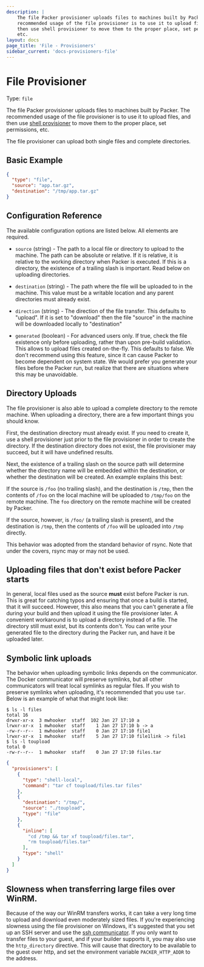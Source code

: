 ```yaml
---
description: |
    The file Packer provisioner uploads files to machines built by Packer. The
    recommended usage of the file provisioner is to use it to upload files, and
    then use shell provisioner to move them to the proper place, set permissions,
    etc.
layout: docs
page_title: 'File - Provisioners'
sidebar_current: 'docs-provisioners-file'
---
```


# File Provisioner

Type: `file`

The file Packer provisioner uploads files to machines built by Packer. The
recommended usage of the file provisioner is to use it to upload files, and then
use [shell provisioner](/docs/provisioners/shell.html) to move them to the
proper place, set permissions, etc.

The file provisioner can upload both single files and complete directories.

## Basic Example

``` json
{
  "type": "file",
  "source": "app.tar.gz",
  "destination": "/tmp/app.tar.gz"
}
```

## Configuration Reference

The available configuration options are listed below. All elements are required.

-   `source` (string) - The path to a local file or directory to upload to
    the machine. The path can be absolute or relative. If it is relative, it is
    relative to the working directory when Packer is executed. If this is a
    directory, the existence of a trailing slash is important. Read below on
    uploading directories.

-   `destination` (string) - The path where the file will be uploaded to in
    the machine. This value must be a writable location and any parent
    directories must already exist.

-   `direction` (string) - The direction of the file transfer. This defaults to
    "upload". If it is set to "download" then the file "source" in the machine
    will be downloaded locally to "destination"

-   `generated` (boolean) - For advanced users only. If true, check the file
    existence only before uploading, rather than upon pre-build validation.
    This allows to upload files created on-the-fly. This defaults to false. We
    don't recommend using this feature, since it can cause Packer to become
    dependent on system state. We would prefer you generate your files before
    the Packer run, but realize that there are situations where this may be
    unavoidable.

## Directory Uploads

The file provisioner is also able to upload a complete directory to the remote
machine. When uploading a directory, there are a few important things you should
know.

First, the destination directory must already exist. If you need to create it,
use a shell provisioner just prior to the file provisioner in order to create
the directory. If the destination directory does not exist, the file
provisioner may succeed, but it will have undefined results.

Next, the existence of a trailing slash on the source path will determine
whether the directory name will be embedded within the destination, or whether
the destination will be created. An example explains this best:

If the source is `/foo` (no trailing slash), and the destination is `/tmp`, then
the contents of `/foo` on the local machine will be uploaded to `/tmp/foo` on
the remote machine. The `foo` directory on the remote machine will be created by
Packer.

If the source, however, is `/foo/` (a trailing slash is present), and the
destination is `/tmp`, then the contents of `/foo` will be uploaded into `/tmp`
directly.

This behavior was adopted from the standard behavior of rsync. Note that under
the covers, rsync may or may not be used.

## Uploading files that don't exist before Packer starts

In general, local files used as the source **must** exist before Packer is run.
This is great for catching typos and ensuring that once a build is started,
that it will succeed. However, this also means that you can't generate a file
during your build and then upload it using the file provisioner later.
A convenient workaround is to upload a directory instead of a file. The
directory still must exist, but its contents don't. You can write your
generated file to the directory during the Packer run, and have it be uploaded
later.

## Symbolic link uploads

The behavior when uploading symbolic links depends on the communicator. The
Docker communicator will preserve symlinks, but all other communicators will
treat local symlinks as regular files. If you wish to preserve symlinks when
uploading, it's recommended that you use `tar`. Below is an example of what
that might look like:

``` text
$ ls -l files
total 16
drwxr-xr-x  3 mwhooker  staff  102 Jan 27 17:10 a
lrwxr-xr-x  1 mwhooker  staff    1 Jan 27 17:10 b -> a
-rw-r--r--  1 mwhooker  staff    0 Jan 27 17:10 file1
lrwxr-xr-x  1 mwhooker  staff    5 Jan 27 17:10 file1link -> file1
$ ls -l toupload
total 0
-rw-r--r--  1 mwhooker  staff    0 Jan 27 17:10 files.tar
```

``` json
{
  "provisioners": [
    {
      "type": "shell-local",
      "command": "tar cf toupload/files.tar files"
    },
    {
      "destination": "/tmp/",
      "source": "./toupload",
      "type": "file"
    },
    {
      "inline": [
        "cd /tmp && tar xf toupload/files.tar",
        "rm toupload/files.tar"
      ],
      "type": "shell"
    }
  ]
}
```

## Slowness when transferring large files over WinRM.

Because of the way our WinRM transfers works, it can take a very long time to
upload and download even moderately sized files. If you're experiencing
slowness using the file provisioner on Windows, it's suggested that you set up
an SSH server and use the [ssh
communicator](/docs/templates/communicator.html#ssh-communicator). If you only
want to transfer files to your guest, and if your builder supports it, you may
also use the `http_directory` directive. This will cause that directory to be
available to the guest over http, and set the environment variable
`PACKER_HTTP_ADDR` to the address.
